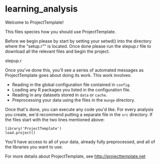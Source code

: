 # learning_analysis

Welcome to ProjectTemplate!

This files species how you should use ProjectTemplate.

Before we begin please by start by setting  your setwd() into the directory where the 
"setup.r"" is located. Once done please run the stepup.r file to download all 
the relevant files and begin the project.

  stepup.r
  
Once you've done this, you'll see a series of automated
messages as ProjectTemplate goes about doing its work. This work involves:
* Reading in the global configuration file contained in `config`.
* Loading any R packages you listed in the configuration file.
* Reading in any datasets stored in `data` or `cache`.
* Preprocessing your data using the files in the `munge` directory.

Once that's done, you can execute any code you'd like. For every analysis
you create, we'd recommend putting a separate file in the `src` directory.
If the files start with the two lines mentioned above:

	library('ProjectTemplate')
	load.project()

You'll have access to all of your data, already fully preprocessed, and
all of the libraries you want to use.

For more details about ProjectTemplate, see http://projecttemplate.net
